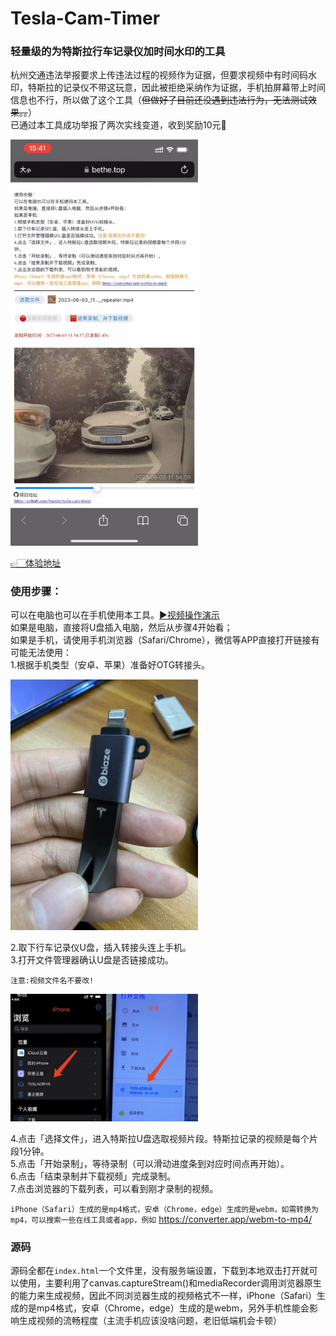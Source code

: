 # Tesla-Cam-Timer
### 轻量级的为特斯拉行车记录仪加时间水印的工具  
杭州交通违法举报要求上传违法过程的视频作为证据，但要求视频中有时间码水印，特斯拉的记录仪不带这玩意，因此被拒绝采纳作为证据，手机拍屏幕带上时间信息也不行，所以做了这个工具（~~但做好了目前还没遇到违法行为，无法测试效果。。~~）  
已通过本工具成功举报了两次实线变道，收到奖励10元🫡

<p align="left">
<img width="300" alt="Screen Shot" src='https://raw.githubusercontent.com/bigxixi/bigxixi.github.io/master/teslaCamTimer/0.jpg' />
</p>

[👉🏻体验地址](https://bigxixi.com/teslaCamTimer/) 

### 使用步骤：

可以在电脑也可以在手机使用本工具。[▶️视频操作演示](https://www.bilibili.com/video/BV1Pu4y1D7ND/)   
如果是电脑，直接将U盘插入电脑，然后从步骤4开始看；  
如果是手机，请使用手机浏览器（Safari/Chrome），微信等APP直接打开链接有可能无法使用：  
1.根据手机类型（安卓、苹果）准备好OTG转接头。 

<p align="left">
<img width="300" alt="Screen Shot" src='https://raw.githubusercontent.com/bigxixi/bigxixi.github.io/master/teslaCamTimer/2.jpg' />
</p>

2.取下行车记录仪U盘，插入转接头连上手机。  
3.打开文件管理器确认U盘是否链接成功。  

 `注意:视频文件名不要改!`
 
<p align="left">
<img width="300" alt="Screen Shot" src='https://raw.githubusercontent.com/bigxixi/bigxixi.github.io/master/teslaCamTimer/1.jpg' />
</p>  

4.点击「选择文件」，进入特斯拉U盘选取视频片段。特斯拉记录的视频是每个片段1分钟。  
5.点击「开始录制」，等待录制（可以滑动进度条到对应时间点再开始）。  
6.点击「结束录制并下载视频」完成录制。  
7.点击浏览器的下载列表，可以看到刚才录制的视频。  

`iPhone（Safari）生成的是mp4格式，安卓（Chrome，edge）生成的是webm，如需转换为mp4，可以搜索一些在线工具或者app，例如` 
https://converter.app/webm-to-mp4/

### 源码
源码全都在`index.html`一个文件里，没有服务端设置，下载到本地双击打开就可以使用，主要利用了canvas.captureStream()和mediaRecorder调用浏览器原生的能力来生成视频，因此不同浏览器生成的视频格式不一样，iPhone（Safari）生成的是mp4格式，安卓（Chrome，edge）生成的是webm，另外手机性能会影响生成视频的流畅程度（主流手机应该没啥问题，老旧低端机会卡顿）
